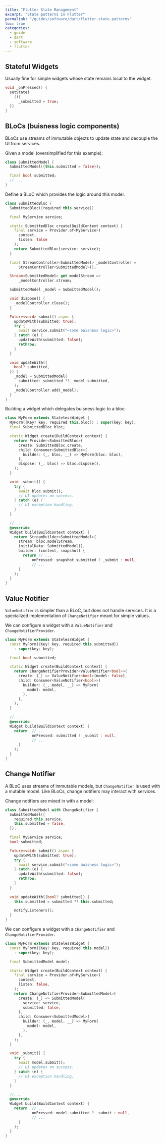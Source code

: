 ```yaml
---
title: "Flutter State Management"
excerpt: "State patterns in Flutter"
permalink: "/guides/software/dart/flutter-state-patterns"
toc: true
categories:
  - guide
  - dart
  - software
  - flutter
---
```


## Stateful Widgets

Usually fine for simple widgets whose state remains local to the widget.

```dart
void _onPressed() {
  setState(
    (){
      _submitted = true;
  })
}
```

## BLoCs (buisness logic components)

BLoCs use streams of immutable objects to update state and decouple the UI from services.

Given a model (oversimplified for this example):

```dart
class SubmittedModel {
  SubmittedModel({this.submitted = false});

  final bool submitted;
  // ...
}
```

Define a BLoC which provides the logic around this model.  

```dart
class SubmittedBloc {
  SubmittedBloc({required this.service})

  final MyService service;

  static SubmittedBloc create(BuildContext context) {
    final service = Provider.of<MyService>(
      context, 
      listen: false
    );
    return SubmittedBloc(service: service);
  }

  final StreamController<SubmittedModel> _modelController = 
      StreamController<SubmittedModel>();

  Stream<SubmittedModel> get modelStream => 
      _modelController.stream;

  SubmittedModel _model = SubmittedModel();

  void dispose() {
    _modelController.close();
  }

  Future<void> submit() async {
    updateWith(submitted: true);
    try {
      await service.submit("<some buisness logic>");
    } catch (e) {
      updateWith(submitted: false);
      rethrow;
    }
  }

  void updateWith({
    bool? submitted,
  }) {
    _model = SubmittedModel(
      submitted: submitted ?? _model.submitted,
    );
    _modelController.add(_model);
  }
}
```

Building a widget which delegates buisness logic to a bloc:

```dart
class MyForm extends StatelessWidget {
  MyForm({Key? key, required this.bloc}) : super(key: key);
  final SubmittedBloc bloc;

  static Widget create(BuildContext context) {
    return Provider<SubmittedBloc>(
      create: SubmittedBloc.create,
      child: Consumer<SubmittedBloc>(
        builder: (_, bloc, __) => MyForm(bloc: bloc),
      ),
      dispose: (_, bloc) => bloc.dispose(),
    );
  }

  void _submit() {
    try {
      await bloc.submit();
      // UI updates on success.
    } catch (e) {
      // UI exception handling.
    }
  }

  //...
  @override
  Widget build(BuildContext context) {
    return StreamBuilder<SubmittedModel>(
      stream: bloc.modelStream,
      initialData: SubmittedModel(),
      builder: (context, snapshot) {
        return // ...
            onPressed: snapshot.submitted ? _submit : null,
            // ...
      }
    );
  }
}
```

## Value Notifier

`ValueNotifier` is simpler than a BLoC, but does not handle services. It is a specialized implementation of `ChangeNotifier` meant for simple values.

We can configure a widget with a `ValueNotifier` and `ChangeNotifierProvider`.

```dart
class MyForm extends StatelessWidget {
  const MyForm({Key? key, required this.submitted}) 
    : super(key: key);

  final bool submitted;

  static Widget create(BuildContext context) {
    return ChangeNotifierProvider<ValueNotifier<bool>>(
      create: (_) => ValueNotifier<bool>(model: false),
      child: Consumer<ValueNotifier<bool>>(
        builder: (_, model, __) => MyForm(
          model: model,
        ),
      ),
    );
  }

  //...
  @override
  Widget build(BuildContext context) {
    return  // ...
            onPressed: submitted ? _submit : null,
            // ...
      }
    );
  }
}
```

## Change Notifier

A BLoC uses streams of immutable models, but `ChangeNotifier` is used with a mutable model. Like BLoCs, change notifiers may interact with services.

Change notifiers are mixed in with a model:

```dart
class SubmittedModel with ChangeNotifier {
  SubmittedModel({
    required this.service, 
    this.submitted = false,
  });

  final MyService service;
  bool submitted;

  Future<void> submit() async {
    updateWith(submitted: true);
    try {
      await service.submit("<some buisness logic>");
    } catch (e) {
      updateWith(submitted: false);
      rethrow;
    }
  }
  
  void updateWith({bool? submitted}) {
    this.submitted = submitted ?? this.submitted;

    notifyListeners();
  }
}
```

We can configure a widget with a `ChangeNotifier` and `ChangeNotifierProvider`.

```dart
class MyForm extends StatelessWidget {
  const MyForm({Key? key, required this.model}) 
    : super(key: key);

  final SubmittedModel model;

  static Widget create(BuildContext context) {
    final service = Provider.of<MyService>(
      context, 
      listen: false,
    );
    return ChangeNotifierProvider<SubmittedModel>(
      create: (_) => SubmittedModel(
        service: service, 
        submitted: false,
      ),
      child: Consumer<SubmittedModel>(
        builder: (_, model, __) => MyForm(
          model: model,
        ),
      ),
    );
  }

  void _submit() {
    try {
      await model.submit();
      // UI updates on success.
    } catch (e) {
      // UI exception handling.
    }
  }

  //...
  @override
  Widget build(BuildContext context) {
    return  // ...
            onPressed: model.submitted ? _submit : null,
            // ...
      }
    );
  }
}
```
